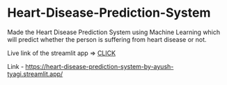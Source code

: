 # Heart-Disease-Prediction-System

Made the Heart Disease Prediction System using Machine Learning which will predict whether the person is suffering from heart disease or not.

Live link of the streamlit app => [CLICK](https://heart-disease-prediction-system-by-ayush-tyagi.streamlit.app/)

Link - https://heart-disease-prediction-system-by-ayush-tyagi.streamlit.app/
